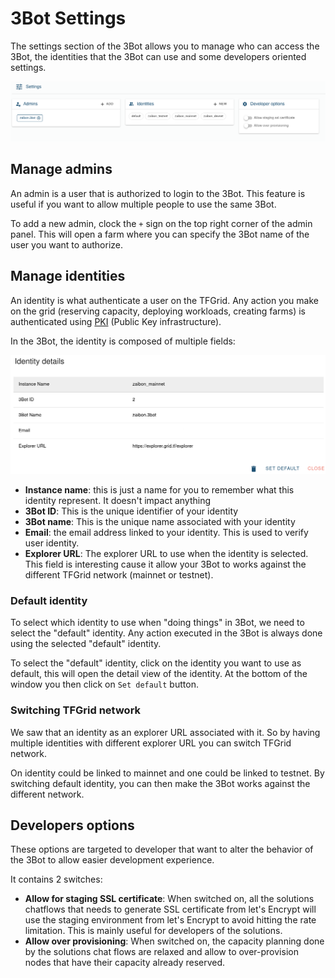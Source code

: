 # 3Bot Settings

The settings section of the 3Bot allows you to manage who can access the 3Bot, the identities that the 3Bot can use and some developers oriented settings.

![settings](./img/settings.png)

## Manage admins

An admin is a user that is authorized to login to the 3Bot. This feature is useful if you want to allow multiple people to use the same 3Bot.

To add a new admin, clock the `+` sign on the top right corner of the admin panel. This will open a farm where you can specify the 3Bot name of the user you want to authorize.

## Manage identities

An identity is what authenticate a user on the TFGrid. Any action you make on the grid (reserving capacity, deploying workloads, creating farms) is authenticated using [PKI](https://en.wikipedia.org/wiki/Public_key_infrastructure) (Public Key infrastructure).

In the 3Bot, the identity is composed of multiple fields:

![identity detail](./img/edit_identity.png)

* **Instance name**: this is just a name for you to remember what this identity represent. It doesn't impact anything
* **3Bot ID**: This is the unique identifier of your identity
* **3Bot name**: This is the unique name associated with your identity
* **Email**: the email address linked to your identity. This is used to verify user identity.
* **Explorer URL**: The explorer URL to use when the identity is selected. This field is interesting cause it allow your 3Bot to works against the different TFGrid network (mainnet or testnet).

### Default identity

To select which identity to use when "doing things" in 3Bot, we need to select the "default" identity. Any action executed in the 3Bot is always done using the selected "default" identity.

To select the "default" identity, click on the identity you want to use as default, this will open the detail view of the identity. At the bottom of the window you then click on `Set default` button.

### Switching TFGrid network

We saw that an identity as an explorer URL associated with it. So by having multiple identities with different explorer URL you can switch TFGrid network.

On identity could be linked to mainnet and one could be linked to testnet. By switching default identity, you can then make the 3Bot works against the different network.

## Developers options

These options are targeted to developer that want to alter the behavior of the 3Bot to allow easier development experience.

It contains 2 switches:

* **Allow for staging SSL certificate**: When switched on, all the solutions chatflows that needs to generate SSL certificate from let's Encrypt will use the staging environment from let's Encrypt to avoid hitting the rate limitation. This is mainly useful for developers of the solutions.
* **Allow over provisioning**: When switched on, the capacity planning done by the solutions chat flows are relaxed and allow to over-provision nodes that have their capacity already reserved.
